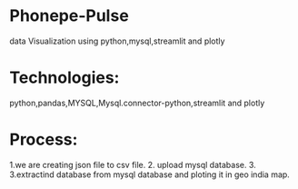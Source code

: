 # Phonepe-Pulse
data Visualization using python,mysql,streamlit and plotly

# Technologies:
python,pandas,MYSQL,Mysql.connector-python,streamlit and plotly
# Process:
1.we are creating json file to csv file.
2. upload mysql database.
3. 3.extractind database from mysql database and ploting it in geo india map.
